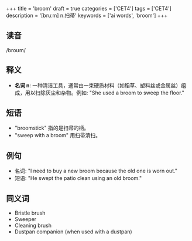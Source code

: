 +++
title = 'broom'
draft = true
categories = ['CET4']
tags = ['CET4']
description = '[bruːm] n.扫帚'
keywords = ['ai words', 'broom']
+++

## 读音
/broʊm/

## 释义
- **名词 n**: 一种清洁工具，通常由一束硬质材料（如稻草、塑料丝或金属丝）组成，用以扫除灰尘和杂物。例如: "She used a broom to sweep the floor."

## 短语
- "broomstick" 指的是扫帚的柄。
- "sweep with a broom" 用扫帚清扫。

## 例句
- 名词: "I need to buy a new broom because the old one is worn out."
- 短语: "He swept the patio clean using an old broom."

## 同义词
- Bristle brush
- Sweeper
- Cleaning brush
- Dustpan companion (when used with a dustpan)

